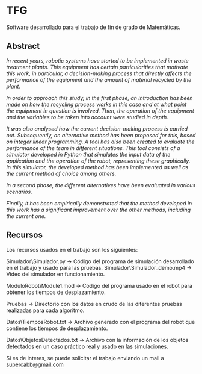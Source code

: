 # TFG
Software desarrollado para el trabajo de fin de grado de Matemáticas.

## Abstract

_In recent years, robotic systems have started to be implemented in waste treatment plants. This equipment has certain particularities that motivate this work, in particular, a decision-making process that directly affects the
performance of the equipment and the amount of material recycled by the plant._

_In order to approach this study, in the first phase, an introduction has been made on how the recycling process works in this case and at what point the equipment in question is involved. Then, the operation of the
equipment and the variables to be taken into account were studied in depth._

_It was also analysed how the current decision-making process is carried out. Subsequently, an alternative method has been proposed for this, based on integer linear programming. A tool has also been created to evaluate
the performance of the team in different situations. This tool consists of a simulator developed in Python that simulates the input data of the application and the operation of the robot, representing these graphically.
In this simulator, the developed method has been implemented as well as the current method of choice among others._

_In a second phase, the different alternatives have been evaluated in various scenarios._

_Finally, it has been empirically demonstrated that the method developed in this work has a significant improvement over the other methods, including the current one._


## Recursos
Los recursos usados en el trabajo son los siguientes:

Simulador\Simulador.py -> Código del programa de simulación desarrollado en el trabajo y usado para las pruebas.
Simulador\Simulador_demo.mp4 -> Video del simulador en funcionamiento.

ModuloRobot\Module1.mod -> Código del programa usado en el robot para obtener los tiempos de desplazamiento.

Pruebas -> Directorio con los datos en crudo de las diferentes pruebas realizadas para cada algoritmo.

Datos\TiemposRobot.txt -> Archivo generado con el programa del robot que contiene los tiempos de desplazamiento.

Datos\ObjetosDetectados.txt -> Archivo con la información de los objetos detectados en un caso práctico real y usado en las simulaciones.

Si es de interes, se puede solicitar el trabajo enviando un mail a <supercabb@gmail.com>
